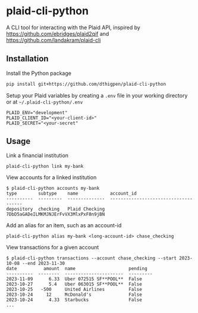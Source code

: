 # plaid-cli-python

A CLI tool for interacting with the Plaid API, inspired by https://github.com/ebridges/plaid2qif and https://github.com/landakram/plaid-cli

## Installation

Install the Python package

```bash
pip install git+https://github.com/dthigpen/plaid-cli-python
```

Setup your Plaid variables by creating a `.env` file in your working directory or at `~/.plaid-cli-python/.env`

```env
PLAID_ENV="development"
PLAID_CLIENT_ID="<your-client-id>"
PLAID_SECRET="<your-secret"
```

## Usage

Link a financial institution

```
plaid-cli-python link my-bank
```

View accounts for a linked institution

```
$ plaid-cli-python accounts my-bank
type        subtype    name            account_id
----------  ---------  --------------  -------------------------------------
depository  checking   Plaid Checking  7DbD5aGADeILMKMJNJErFvVX3MlxPxF8n9jBN
```

Add an alias for an item, such as an account-id

```
plaid-cli-python alias my-bank <long-account-id> chase_checking
```

View transactions for a given account

```
$ plaid-cli-python transactions --account chase_checking --start 2023-10-08 --end 2023-11-30
date          amount  name                    pending
----------  --------  ----------------------  ---------
2023-11-09      6.33  Uber 072515 SF**POOL**  False
2023-10-27      5.4   Uber 063015 SF**POOL**  False
2023-10-25   -500     United Airlines         False
2023-10-24     12     McDonald's              False
2023-10-24      4.33  Starbucks               False
...
```